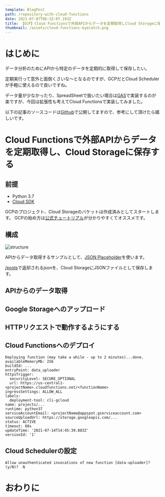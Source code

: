 ```yaml
---
template: BlogPost
path: /repository-with-cloud-functions
date: 2021-07-07T06:32:07.193Z
title: 【GCP】Cloud Functionsで外部APIからデータを定期取得しCloud Storageに保存する
thumbnail: /assets/cloud-functions-eyecatch.png
---
```

# はじめに

データ分析のためにAPIから特定のデータを定期的に取得して保存したい。

定期実行って意外と面倒くさいな〜となるのですが、GCPだとCloud Schedulerが手軽に使えるので良いですね。

データ量が少なかったり、SpreadSheetで扱いたい場合は[GAS](https://developers.google.com/apps-script?hl=ja)で実装するのが楽ですが、今回は拡張性も考えてCloud Functionsで実装してみました。

以下の記事のソースコードは[Github](https://github.com/marushosummers/sample-cloud-functions-uploader)で公開してますので、参考にして頂けたら嬉しいです。

# Cloud Functionsで外部APIからデータを定期取得し、Cloud Storageに保存する

## 前提

* Python 3.7
* [Cloud SDK](https://cloud.google.com/sdk/docs/install?hl=JA)

GCPのプロジェクト、Cloud Storageのバケットは作成済みとしてスタートします。 GCPの始め方は[公式チュートリアル](https://cloud.google.com/deployment-manager/docs/step-by-step-guide/installation-and-setup)が分かりやすくてオススメです。

## 構成

![structure](/assets/cloud-functions.png "structure")

APIからデータ取得するサンプルとして、[JSON Placeholder](https://jsonplaceholder.typicode.com/)を使います。

[/posts](https://jsonplaceholder.typicode.com/posts)で返却されるjsonを、Cloud StorageにJSONファイルとして保存します。

## APIからのデータ取得

## Google Storageへのアップロード

## HTTPリクエストで動作するようにする

## Cloud Functionsへのデプロイ

```
Deploying function (may take a while - up to 2 minutes)...done.                                                                                                                                                                                                                                                              
availableMemoryMb: 256
buildId: ...
entryPoint: data_uploader
httpsTrigger:
  securityLevel: SECURE_OPTIONAL
  url: https://us-central1-<projectName>.cloudfunctions.net/<functionName>
ingressSettings: ALLOW_ALL
labels:
  deployment-tool: cli-gcloud
name: projects/...
runtime: python37
serviceAccountEmail: <projectName@appspot.gserviceaccount.com>
sourceUploadUrl: https://storage.googleapis.com/...
status: ACTIVE
timeout: 60s
updateTime: '2021-07-14T14:45:39.883Z'
versionId: '1'
```

## Cloud Schedulerの設定

```
Allow unauthenticated invocations of new function [data-uploader]? 
(y/N)?  N
```

# おわりに
